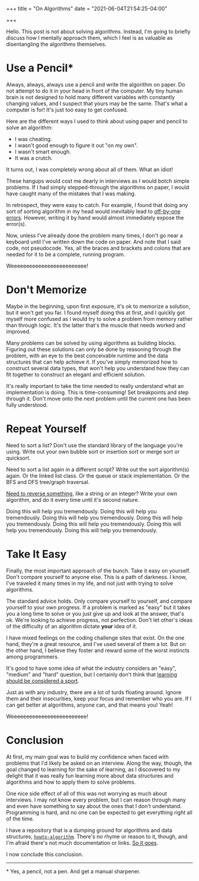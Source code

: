 +++
title = "On Algorithms"
date = "2021-06-04T21:54:25-04:00"

+++

Hello.  This post is not about solving algorithms.  Instead, I'm going to briefly discuss how I mentally approach them, which I feel is as valuable as disentangling the algorithms themselves.

# Use a Pencil\*

Always, always, always use a pencil and write the algorithm on paper.  Do not attempt to do it in your head in front of the computer.  My tiny human brain is not designed to hold many different variables with constantly changing values, and I suspect that yours may be the same.  That's what a computer is for!  It's just too easy to get confused.

Here are the different ways I used to think about using paper and pencil to solve an algorithm:

- I was cheating.
- I wasn't good enough to figure it out "on my own".
- I wasn't smart enough.
- It was a crutch.

It turns out, I was completely wrong about all of them.  What an idiot!

These hangups would cost me dearly in interviews as I would botch simple problems.  If I had simply stepped-through the algorithms on paper, I would have caught many of the mistakes that I was making.

In retrospect, they were easy to catch.  For example, I found that doing any sort of sorting algorithm in my head would inevitably lead to [off-by-one errors].  However, writing it by hand would almost immediately expose the error(s).

Now, unless I've already done the problem many times, I don't go near a keyboard until I've written down the code on paper.  And note that I said code, not pseudocode.  Yes, all the braces and brackets and colons that are needed for it to be a complete, running program.

Weeeeeeeeeeeeeeeeeeeeeeeee!

# Don't Memorize

Maybe in the beginning, upon first exposure, it's ok to memorize a solution, but it won't get you far.  I found myself doing this at first, and I quickly got myself more confused as I would try to solve a problem from memory rather than through logic.  It's the latter that's the muscle that needs worked and improved.

Many problems can be solved by using algorithms as building blocks.  Figuring out these solutions can only be done by reasoning through the problem, with an eye to the best conceivable runtime and the data structures that can help achieve it.  If you've simply memorized how to construct several data types, that won't help you understand how they can fit together to construct an elegant and efficient solution.

It's really important to take the time needed to really understand what an implementation is doing.  This is time-consuming!  Set breakpoints and step through it.  Don't move onto the next problem until the current one has been fully understood.

# Repeat Yourself

Need to sort a list?  Don't use the standard library of the language you're using.  Write out your own bubble sort or insertion sort or merge sort or quicksort.

Need to sort a list again in a different script?  Write out the sort algorithm(s) again.  Or the linked list class.  Or the queue or stack implementation.  Or the BFS and DFS tree/graph traversal.

[Need to reverse something], like a string or an integer?  Write your own algorithm, and do it every time until it's second nature.

Doing this will help you tremendously.  Doing this will help you tremendously.  Doing this will help you tremendously.  Doing this will help you tremendously.  Doing this will help you tremendously.  Doing this will help you tremendously.  Doing this will help you tremendously.

# Take It Easy

Finally, the most important approach of the bunch.  Take it easy on yourself.  Don't compare yourself to anyone else.  This is a path of darkness.  I know, I've traveled it many times in my life, and not just with trying to solve algorithms.

The standard advice holds.  Only compare yourself to yourself, and compare yourself to your own progress.  If a problem is marked as "easy" but it takes you a long time to solve or you just give up and look at the answer, that's ok.  We're looking to achieve progress, not perfection.  Don't let other's ideas of the difficulty of an algorithm dictate **your** idea of it.

I have mixed feelings on the coding challenge sites that exist.  On the one hand, they're a great resource, and I've used several of them a lot.  But on the other hand, I believe they foster and reward some of the worst instincts among programmers.

It's good to have some idea of what the industry considers an "easy", "medium" and "hard" question, but I certainly don't think that [learning should be considered a sport].

Just as with any industry, there are a lot of turds floating around.  Ignore them and their insecurities, keep your focus and remember who you are.  If I can get better at algorithms, anyone can, and that means you!  Yeah!

Weeeeeeeeeeeeeeeeeeeeeeeee!

# Conclusion

At first, my main goal was to build my confidence when faced with problems that I'd likely be asked on an interview.  Along the way, though, the goal changed to learning for the sake of learning, as I discovered to my delight that it was really fun learning more about data structures and algorithms and how to apply them to solve problems.

One nice side effect of all of this was not worrying as much about interviews.  I may not know every problem, but I can reason through many and even have something to say about the ones that I don't understand.  Programming is hard, and no one can be expected to get everything right all of the time.

I have a repository that is a dumping ground for algorithms and data structures, [`howto-algorithm`].  There's no rhyme or reason to it, though, and I'm afraid there's not much documentation or links.  [So it goes].

I now conclude this conclusion.

---

\* Yes, a pencil, not a pen.  And get a manual sharpener.

[off-by-one errors]: https://en.wikipedia.org/wiki/Off-by-one_error
[Need to reverse something]: /2021/05/23/on-reversing-things/
[learning should be considered a sport]: https://www.geeksforgeeks.org/competitive-programming-a-complete-guide/
[`howto-algorithm`]: https://github.com/btoll/howto-algorithm
[So it goes]: https://www.goodreads.com/questions/251943-what-does-so-it-goes-mean-the-narrator

